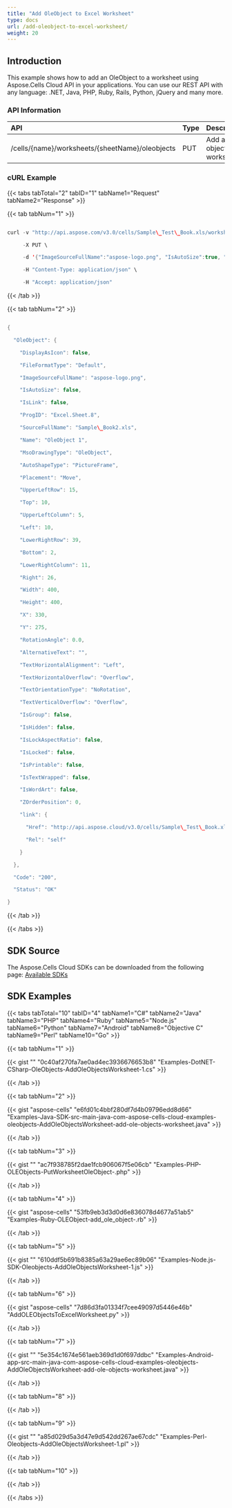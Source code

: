 ```yaml
---
title: "Add OleObject to Excel Worksheet"
type: docs
url: /add-oleobject-to-excel-worksheet/
weight: 20
---
```


## **Introduction**
This example shows how to add an OleObject to a worksheet using Aspose.Cells Cloud API in your applications. You can use our REST API with any language: .NET, Java, PHP, Ruby, Rails, Python, jQuery and many more.
### **API Information**

|**API**|**Type**|**Description**|**Resource Link**|
| :- | :- | :- | :- |
|/cells/{name}/worksheets/{sheetName}/oleobjects|PUT|Add an OLE object in worksheet|[PutWorksheetOleObject](https://apireference.aspose.cloud/cells/#/OleObjects/PutWorksheetOleObject)|
### **cURL Example**
{{< tabs tabTotal="2" tabID="1" tabName1="Request" tabName2="Response" >}}

{{< tab tabNum="1" >}}

```java

curl -v "http://api.aspose.com/v3.0/cells/Sample\_Test\_Book.xls/worksheets/Sheet1/oleobjects?appSID=xxxx&signature=xxxx" \

     -X PUT \

     -d '{"ImageSourceFullName":"aspose-logo.png", "IsAutoSize":true, "SourceFullName":"Sample\_Book2.xls", "UpperLeftRow":15, "Top":10, "UpperLeftColumn":5, "Left":10,"Width":400, "Height":400}' \

     -H "Content-Type: application/json" \

     -H "Accept: application/json"

```

{{< /tab >}}

{{< tab tabNum="2" >}}

```java

{

  "OleObject": {

    "DisplayAsIcon": false,

    "FileFormatType": "Default",

    "ImageSourceFullName": "aspose-logo.png",

    "IsAutoSize": false,

    "IsLink": false,

    "ProgID": "Excel.Sheet.8",

    "SourceFullName": "Sample\_Book2.xls",

    "Name": "OleObject 1",

    "MsoDrawingType": "OleObject",

    "AutoShapeType": "PictureFrame",

    "Placement": "Move",

    "UpperLeftRow": 15,

    "Top": 10,

    "UpperLeftColumn": 5,

    "Left": 10,

    "LowerRightRow": 39,

    "Bottom": 2,

    "LowerRightColumn": 11,

    "Right": 26,

    "Width": 400,

    "Height": 400,

    "X": 330,

    "Y": 275,

    "RotationAngle": 0.0,

    "AlternativeText": "",

    "TextHorizontalAlignment": "Left",

    "TextHorizontalOverflow": "Overflow",

    "TextOrientationType": "NoRotation",

    "TextVerticalOverflow": "Overflow",

    "IsGroup": false,

    "IsHidden": false,

    "IsLockAspectRatio": false,

    "IsLocked": false,

    "IsPrintable": false,

    "IsTextWrapped": false,

    "IsWordArt": false,

    "ZOrderPosition": 0,

    "link": {

      "Href": "http://api.aspose.cloud/v3.0/cells/Sample\_Test\_Book.xls/worksheets/Sheet1/oleobjects/0",

      "Rel": "self"

    }

  },

  "Code": "200",

  "Status": "OK"

}

```

{{< /tab >}}

{{< /tabs >}}
## **SDK Source**
The Aspose.Cells Cloud SDKs can be downloaded from the following page: [Available SDKs](/available-sdks-html/)
## **SDK Examples**
{{< tabs tabTotal="10" tabID="4" tabName1="C#" tabName2="Java" tabName3="PHP" tabName4="Ruby" tabName5="Node.js" tabName6="Python" tabName7="Android" tabName8="Objective C" tabName9="Perl" tabName10="Go" >}}

{{< tab tabNum="1" >}}

{{< gist "" "0c40af270fa7ae0ad4ec3936676653b8" "Examples-DotNET-CSharp-OleObjects-AddOleObjectsWorksheet-1.cs" >}}

{{< /tab >}}

{{< tab tabNum="2" >}}

{{< gist "aspose-cells" "e6fd01c4bbf280df7d4b09796edd8d66" "Examples-Java-SDK-src-main-java-com-aspose-cells-cloud-examples-oleobjects-AddOleObjectsWorksheet-add-ole-objects-worksheet.java" >}}

{{< /tab >}}

{{< tab tabNum="3" >}}

{{< gist "" "ac7f938785f2dae1fcb906067f5e06cb" "Examples-PHP-OLEObjects-PutWorksheetOleObject-.php" >}}

{{< /tab >}}

{{< tab tabNum="4" >}}

{{< gist "aspose-cells" "53fb9eb3d3d0d6e836078d4677a51ab5" "Examples-Ruby-OLEObject-add\_ole\_object-.rb" >}}

{{< /tab >}}

{{< tab tabNum="5" >}}

{{< gist "" "610ddf5b691b8385a63a29ae6ec89b06" "Examples-Node.js-SDK-Oleobjects-AddOleObjectsWorksheet-1.js" >}}

{{< /tab >}}

{{< tab tabNum="6" >}}

{{< gist "aspose-cells" "7d86d3fa01334f7cee49097d5446e46b" "AddOLEObjectsToExcelWorksheet.py" >}}

{{< /tab >}}

{{< tab tabNum="7" >}}

{{< gist "" "5e354c1674e561aeb369d1d0f697ddbc" "Examples-Android-app-src-main-java-com-aspose-cells-cloud-examples-oleobjects-AddOleObjectsWorksheet-add-ole-objects-worksheet.java" >}}

{{< /tab >}}

{{< tab tabNum="8" >}}

{{< /tab >}}

{{< tab tabNum="9" >}}

{{< gist "" "a85d029d5a3d47e9d542dd267ae67cdc" "Examples-Perl-Oleobjects-AddOleObjectsWorksheet-1.pl" >}}

{{< /tab >}}

{{< tab tabNum="10" >}}

{{< /tab >}}

{{< /tabs >}}

